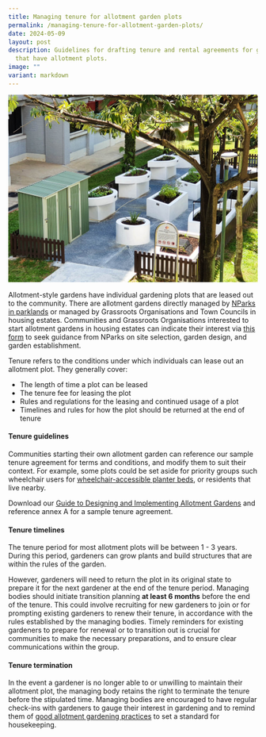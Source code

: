 ```yaml
---
title: Managing tenure for allotment garden plots
permalink: /managing-tenure-for-allotment-garden-plots/
date: 2024-05-09
layout: post
description: Guidelines for drafting tenure and rental agreements for gardens
  that have allotment plots.
image: ""
variant: markdown
---
```

<img title="A small allotment garden in a housing estate. Photo by Jacqueline Chua." src="/images/Garden%20design/OpenGarden_JacChua.jpg">
<p>Allotment-style gardens have individual gardening plots that are leased out to the community. There are allotment gardens directly managed by <a href="/get-involved/allotment-gardens/">NParks in parklands</a> or managed by Grassroots Organisations and Town Councils in housing estates. Communities and Grassroots Organisations interested to start allotment gardens in housing estates can indicate their interest via <a href="https://form.gov.sg/64b78ef1a218a40012387fa4">this form</a> to seek guidance from NParks on site selection, garden design, and garden establishment. </p>
<p>Tenure refers to the conditions under which individuals can lease out an allotment plot. They generally cover:</p>
<ul>
	<li>The length of time a plot can be leased</li>
	<li>The tenure fee for leasing the plot</li>
	<li>Rules and regulations for the leasing and continued usage of a plot</li>
	<li>Timelines and rules for how the plot should be returned at the end of tenure</li>
	</ul>
<h4>Tenure guidelines</h4>
<p>Communities starting their own allotment garden can reference our sample tenure agreement for terms and conditions, and modify them to suit their context. For example, some plots could be set aside for priority groups such wheelchair users for <a href="/page-index/hardscapes/planter-beds/">wheelchair-accessible planter beds</a>, or residents that live nearby.</p>
<p>Download our <a href="https://go.gov.sg/allotment-guide">Guide to Designing and Implementing Allotment Gardens</a> and reference annex A for a sample tenure agreement.</p>
<h4>Tenure timelines</h4>
<p>The tenure period for most allotment plots will be between 1 - 3 years. During this period, gardeners can grow  plants and build structures that are within the rules of the garden.</p>
<p>However, gardeners will need to return the plot in its original state to prepare it for the next gardener at the end of the tenure period. Managing bodies should initiate transition planning <b>at least 6 months</b> before the end of the tenure. This could involve recruiting for new gardeners to join or for prompting existing gardeners to renew their tenure, in accordance with the rules established by the managing bodies. Timely reminders for existing gardeners to prepare for renewal or to transition out is crucial for communities to make the necessary preparations, and to ensure clear communications within the group. </p>
<h4>Tenure termination</h4>
<p>In the event a gardener is no longer able to or unwilling to maintain their allotment plot, the managing body retains the right to terminate the tenure before the stipulated time. Managing bodies are encouraged to have regular check-ins with gardeners to gauge their interest in gardening and to remind them of <a href="">good allotment gardening practices</a> to set a standard for housekeeping. </p>